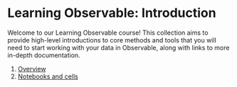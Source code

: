 # Learning Observable: Introduction

Welcome to our Learning Observable course! This collection aims to provide high-level introductions to core methods and tools that you will need to start working with your data in Observable, along with links to more in-depth documentation.

1. [Overview](/learn/learn-overview/learn-overview.md)
2. [Notebooks and cells](/learn/learn-notebooks-cells/learn-notebooks-cells.md)

